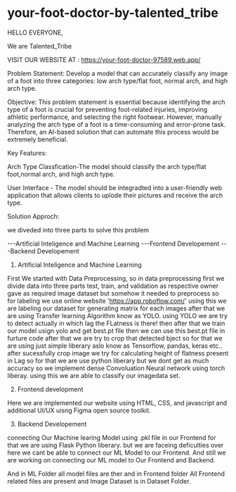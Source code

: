 # your-foot-doctor-by-talented_tribe

HELLO EVERYONE, 

We are Talented_Tribe

VISIT OUR WEBSITE AT :  https://your-foot-doctor-97589.web.app/

Problem Statement: 
Develop a model that can accurately classify any image of a foot into three categories:
low arch type/flat foot, normal arch, and high arch type.

Objective:
This problem statement is essential because identifying the arch type of a foot
is crucial for preventing foot-related injuries, improving athletic performance,
and selecting the right footwear. However, manually analyzing the arch type of
a foot is a time-consuming and error-prone task. Therefore, an AI-based
solution that can automate this process would be extremely beneficial.

Key Features:

Arch Type Classfication-The model should classify the arch type/flat foot,normal arch, and high arch type.

User Interface - The model should be integradted into a user-friendly web application that allows clients to uplode their pictures and receive the arch type.

Solution Approch: 

we diveded into three parts to solve this problem 

---Artificial Inteligence and Machine Learning 
---Frontend Developement
---Backend Developement

1) Artificial Inteligence and Machine Learning 

First We started with Data Preprocessing, so in data preprocessing first we divide data into three parts test, train, and validation as respective owner gave as required image dataset but somehow it needed to preprocess
so for labeling we use online website 'https://app.roboflow.com/' using this we are labeling our dataset for generating matrix for each images after that we are using Transfer learning Algorithm know as YOLO. using YOLO 
we are try to detect actually in which lag the FLatness is there! then after that we train our model usign yolo and get best.pt file then we can use this best.pt file in furture code after that we are try to crop that detected 
bject so for that we are using just simple liberary aslo know as Tensorflow, pandas, keras etc.. after sucessfully crop image we try for calculating height of flatness present in Lag so for that we are use python liberary
but we dont get as much accuracy so we implement dense Convoluation Neural network using torch liberay. using this we are able to classify our imagedata set.

2) Frontend development 

Here we are implemented our website using HTML, CSS, and javascript and additional UI/UX uisng Figma open source toolkit.

3) Backend Developement 

connecting Our Machine learing Model using .pkl file in our Frontend for that we are using Flask Python liberary. but we are faceing deficulties over here we cant be able to connect our ML Model to our Frontend.
And still we are working on connecting our ML model to Our Frontend and Backend.


And in ML Folder all model files are ther and in Frontend folder All Frontend related files are present and Image Dataset is in Dataset Folder.


